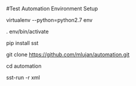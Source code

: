 #Test Automation Environment Setup

virtualenv  --python=python2.7 env

. env/bin/activate

pip install sst

git clone https://github.com/mlujan/automation.git

cd automation

sst-run -r xml





